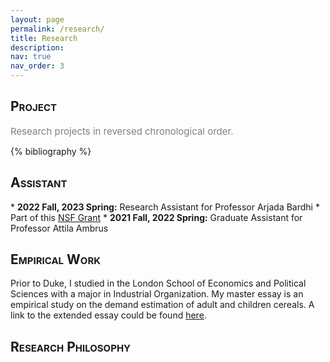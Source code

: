 ```yaml
---
layout: page
permalink: /research/
title: Research
description: 
nav: true
nav_order: 3
---
```


<h2 style="font-variant: small-caps;">Project</h2>
<span style="color:gray;font-size:15px">
    Research projects in reversed chronological order.
</span>

<!-- Bibsearch Feature -->

<!-- {% include bib_search.liquid %} -->

<div class="publications">

{% bibliography %}

</div>


<h2 style="font-variant: small-caps;">Assistant</h2>
* <b>2022 Fall, 2023 Spring:</b> Research Assistant for Professor Arjada Bardhi
     * Part of this <a href="https://www.nsf.gov/awardsearch/showAward?AWD_ID=1919329">NSF Grant</a>
* <b>2021 Fall, 2022 Spring:</b> Graduate Assistant for Professor Attila Ambrus

<h2 style="font-variant: small-caps;">Empirical Work</h2>
Prior to Duke, I studied in the London School of Economics and Political Sciences with a major in Industrial Organization. My master essay is an empirical study on the demand estimation of adult and children cereals. A link to the extended essay could be found <a href="https://1drv.ms/b/c/c99c347cb6a10c51/EQjhlCBVl7BLh8XqGMclDr8BT-OBVxKceZd5Y22nFYyzsA?e=vCjtf8">here</a>.


<h2 style="font-variant: small-caps;">Research Philosophy</h2>